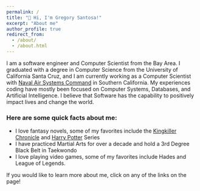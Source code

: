 ```yaml
---
permalink: /
title: "👋 Hi, I'm Gregory Santosa!"
excerpt: "About me"
author_profile: true
redirect_from: 
  - /about/
  - /about.html
---
```


I am a software engineer and Computer Scientist from the Bay Area. I graduated with a degree in Computer Science from the University of California Santa Cruz, and I am currently working as a Computer Scientist with [Naval Air Systems Command](https://www.navair.navy.mil/) in Southern California. My experiences coding have mostly been focused on Computer Systems, Databases, and Artificial Intelligence. I believe that Software has the capability to positively impact lives and change the world. 

### Here are some quick facts about me:
-  I love fantasy novels, some of my favorites include the [Kingkiller Chronicle](https://www.goodreads.com/book/show/186074.The_Name_of_the_Wind?from_search=true&from_srp=true&qid=8ESOvDC6zM&rank=1) and 
[Harry Potter](https://www.goodreads.com/book/show/42844155-harry-potter-and-the-sorcerer-s-stone?ref=nav_sb_ss_1_12) Series
-  I have practiced Martial Arts for over a decade and hold a 3rd Degree Black Belt in Taekwondo
-  I love playing video games, some of my favorites include Hades and League of Legends.

If you would like to learn more about me, click on any of the links on the page!
